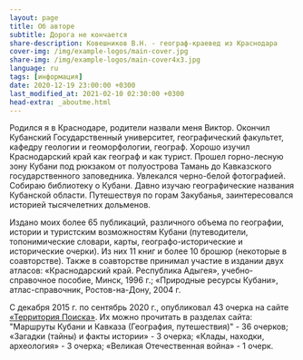 ```yaml
---
layout: page
title: Об авторе
subtitle: Дорога не кончается
share-description: Ковешников В.Н. - географ-краевед из Краснодара
cover-img: /img/example-logos/main-cover.jpg
share-img: /img/example-logos/main-cover4x3.jpg
language: ru
tags: [информация]
date: 2020-12-19 23:00:00 +0300
last_modified_at: 2021-02-10 02:30:00 +0300
head-extra: _aboutme.html
---
```

Родился я в Краснодаре, родители назвали меня Виктор. Окончил Кубанский Государственный университет, географический факультет, кафедру геологии и геоморфологии, географ. Хорошо изучил Краснодарский край как географ и как турист. Прошел горно-лесную зону Кубани под рюкзаком от полуострова Тамань до Кавказского государственного заповедника. Увлекался черно-белой фотографией. Собираю библиотеку о Кубани. Давно изучаю географические названия Кубанской области. Путешествуя по горам Закубанья, заинтересовался историей тысячелетних дольменов.

Издано моих более 65 публикаций, различного объема по географии, истории и туристским возможностям Кубани (путеводители, топонимические словари, карты, географо-исторические и исторические очерки). Из них 11 книг и более 10 брошюр (некоторые в соавторстве). Также в соавторстве принимал участие в издании двух атласов: «Краснодарский край. Республика Адыгея», учебно-справочное пособие, Минск, 1996 г.; «Природные ресурсы Кубани», атлас-справочник, Ростов-на-Дону, 2004 г.

С декабря 2015 г. по сентябрь 2020 г., опубликовал 43 очерка на сайте [«Территория Поиска»](http://iskatelklada.tuapse.ru). Их можно прочитать в разделах сайта: "Маршруты Кубани и Кавказа (География, путешествия)" - 36 очерков; «Загадки (тайны) и факты истории» - 3 очерка; «Клады, находки, археология» - 3 очерка; «Великая Отечественная война» - 1 очерк.
